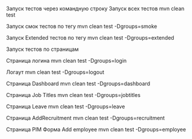 Запуск тестов через командную строку
Запуск всех тестов
mvn clean test

Запуск смок тестов по тегу
mvn clean test -Dgroups=smoke

Запуск Extended тестов по тегу
mvn clean test -Dgroups=extended


Запуск тестов по страницам

Страница логина
mvn clean test -Dgroups=login

Логаут
mvn clean test -Dgroups=logout

Страница Dashboard
mvn clean test -Dgroups=dashboard

Страница Job Titles
mvn clean test -Dgroups=jobtitles

Страница Leave
mvn clean test -Dgroups=leave

Страница AddRecruitment
mvn clean test -Dgroups=recruitment

Страница PIM
Форма Add employee
mvn clean test -Dgroups=employee

